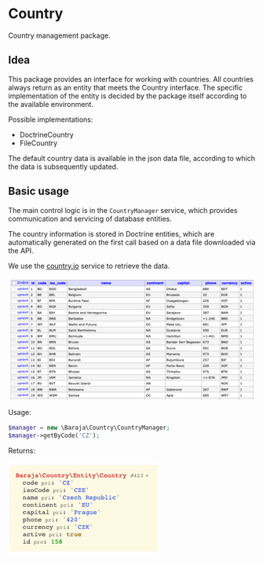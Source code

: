 Country
=======

Country management package.

Idea
----

This package provides an interface for working with countries. All countries always return as an entity that meets the Country interface. The specific implementation of the entity is decided by the package itself according to the available environment.

Possible implementations:

- DoctrineCountry
- FileCountry

The default country data is available in the json data file, according to which the data is subsequently updated.

Basic usage
-----------

The main control logic is in the `CountryManager` service, which provides communication and servicing of database entities.

The country information is stored in Doctrine entities, which are automatically generated on the first call based on a data file downloaded via the API.

We use the [country.io](http://country.io/data/) service to retrieve the data.

![Country table](doc/table.png)

Usage:

```php
$manager = new \Baraja\Country\CountryManager;
$manager->getByCode('CZ');
```

Returns:

![Country entity](doc/entity.png)
